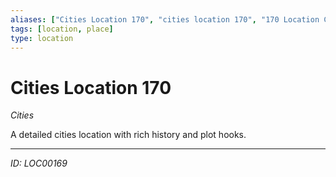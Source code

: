 ```yaml
---
aliases: ["Cities Location 170", "cities location 170", "170 Location Cities"]
tags: [location, place]
type: location
---
```


# Cities Location 170

*Cities*

A detailed cities location with rich history and plot hooks.

---
*ID: LOC00169*